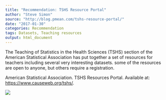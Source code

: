 ```yaml
---
title: "Recommendation: TSHS Resource Portal"
author: "Steve Simon"
source: "http://blog.pmean.com/tshs-resource-portal/"
date: "2017-01-30"
categories: Recommendation
tags: Datasets, Teaching resources
output: html_document
---
```


The Teaching of Statistics in the Health Sciences (TSHS) section of the
American Statistical Association has put together a set of resources for
teachers including several very interesting datasets. some of the
resources are open to anyone, but others require a
registration.

<!---More--->

American Statistical Association. TSHS Resources Portal. Available at:
<https://www.causeweb.org/tshs/>.

![](http://www.pmean.com/images/images/17/tshs-resource-portal01.png)




